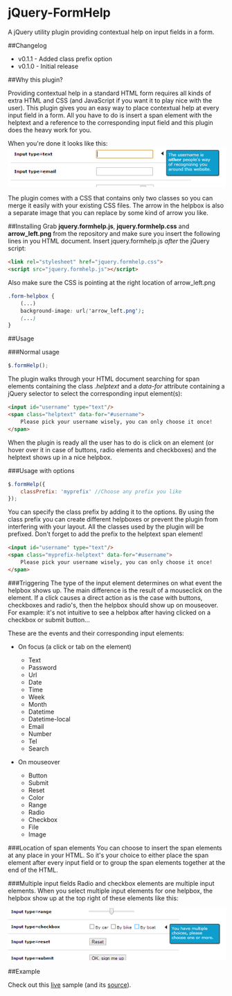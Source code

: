 jQuery-FormHelp
=================

A jQuery utility plugin providing contextual help on input fields in a form.

##Changelog
* v0.1.1 - Added class prefix option
* v0.1.0 - Initial release

##Why this plugin?

Providing contextual help in a standard HTML form requires all kinds of extra HTML and 
CSS (and JavaScript if you want it to play nice with the user). This plugin
gives you an easy way to place contextual help at every input field in a form. 
All you have to do is insert a span element with the helptext and a reference to the corresponding
input field and this plugin does the heavy work for you.

When you're done it looks like this:<br>
![Screenshot of a helpbox](/doc/screenshot_1.png)

The plugin comes with a CSS that contains only two classes so you can merge it easily
with your existing CSS files. The arrow in the helpbox is also a separate image that
you can replace by some kind of arrow you like.

##Installing
Grab **jquery.formhelp.js**, **jquery.formhelp.css** and **arrow_left.png** from the repository
and make sure you insert the following lines in you HTML document. Insert
jquery.formhelp.js _after_ the jQuery script:

```html
<link rel="stylesheet" href="jquery.formhelp.css">
<script src="jquery.formhelp.js"></script>
```

Also make sure the CSS is pointing at the right location of arrow_left.png
```css
.form-helpbox {
    (...)
    background-image: url('arrow_left.png');
    (...)
}
```

##Usage

###Normal usage
```javascript
$.formHelp();
```
The plugin walks through your HTML document searching for span elements containing
the class _.helptext_ and a _data-for_ attribute containing a jQuery selector to select
the corresponding input element(s):

```html
<input id="username" type="text"/>
<span class="helptext" data-for="#username">
    Please pick your username wisely, you can only choose it once!
</span>
```

When the plugin is ready all the user has to do is click on an element (or hover over it
in case of buttons, radio elements and checkboxes) and the helptext shows up in a nice helpbox.

###Usage with options
```javascript
$.formHelp({
    classPrefix: 'myprefix' //Choose any prefix you like
});
```

You can specify the class prefix by adding it to the options. By using the class prefix you can
create different helpboxes or prevent the plugin from interfering with your layout. All the classes 
used by the plugin will be prefixed. Don't forget to add the prefix to the helptext span element!

```html
<input id="username" type="text"/>
<span class="myprefix-helptext" data-for="#username">
    Please pick your username wisely, you can only choose it once!
</span>
```


###Triggering
The type of the input element determines on what event the helpbox shows up. The main
difference is the result of a mouseclick on the element. If a click causes a direct action
as is the case with buttons, checkboxes and radio's, then the helpbox should show up
on mouseover. For example: it's not intuitive to see a helpbox after having clicked on a 
checkbox or submit button...

These are the events and their corresponding input elements:

* On focus (a click or tab on the element)
  * Text
  * Password
  * Url
  * Date
  * Time
  * Week
  * Month
  * Datetime
  * Datetime-local
  * Email
  * Number
  * Tel
  * Search

* On mouseover
  * Button
  * Submit
  * Reset
  * Color
  * Range
  * Radio
  * Checkbox
  * File
  * Image

###Location of span elements
You can choose to insert the span elements at any place in your HTML. So it's your
choice to either place the span element after every input field or to group the span elements
together at the end of the HTML.

###Multiple input fields
Radio and checkbox elements are multiple input elements. When you select multiple input
elements for one helpbox, the helpbox show up at the top right of these elements like this:<br>

![Screenshot of a helpbox for checkboxes](/doc/screenshot_2.png)

##Example

Check out this [live](http://www.invetek.nl/samples/formhelp) sample (and its [source](sample)).